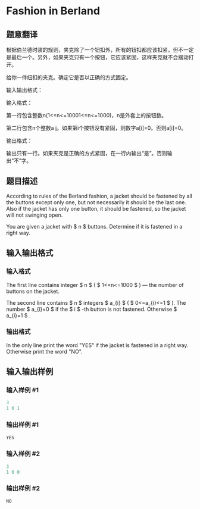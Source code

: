 # Fashion in Berland

## 题意翻译

根据伯兰德时装的规则，夹克除了一个钮扣外，所有的钮扣都应该扣紧，但不一定是最后一个。另外，如果夹克只有一个按钮，它应该紧固，这样夹克就不会摆动打开。

给你一件纽扣的夹克。确定它是否以正确的方式固定。

输入输出格式：

输入格式：

第一行包含整数n(1<=n<=10001<=n<=1000)，n是外套上的按钮数。

第二行包含n个整数a [i](0<=a[i]<=1)。如果第i个按钮没有紧固，则数字a[i]=0。否则a[i]=0。

输出格式：

输出只有一行。如果夹克是正确的方式紧固，在一行内输出“是”。否则输出“不”字。

## 题目描述

According to rules of the Berland fashion, a jacket should be fastened by all the buttons except only one, but not necessarily it should be the last one. Also if the jacket has only one button, it should be fastened, so the jacket will not swinging open.

You are given a jacket with $ n $ buttons. Determine if it is fastened in a right way.

## 输入输出格式

### 输入格式

The first line contains integer $ n $ ( $ 1<=n<=1000 $ ) — the number of buttons on the jacket.

The second line contains $ n $ integers $ a_{i} $ ( $ 0<=a_{i}<=1 $ ). The number $ a_{i}=0 $ if the $ i $ -th button is not fastened. Otherwise $ a_{i}=1 $ .

### 输出格式

In the only line print the word "YES" if the jacket is fastened in a right way. Otherwise print the word "NO".

## 输入输出样例

### 输入样例 #1

```cpp
3
1 0 1

```
### 输出样例 #1

```cpp
YES

```
### 输入样例 #2

```cpp
3
1 0 0

```
### 输出样例 #2

```cpp
NO

```

